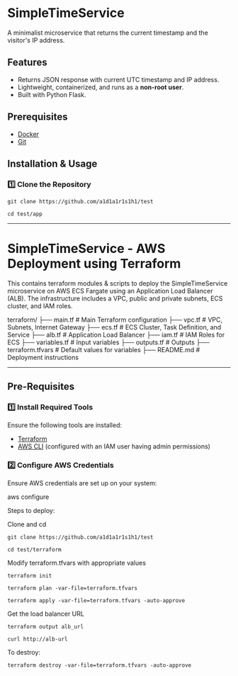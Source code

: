 # SimpleTimeService

A minimalist microservice that returns the current timestamp and the visitor's IP address.

## Features
- Returns JSON response with current UTC timestamp and IP address.
- Lightweight, containerized, and runs as a **non-root user**.
- Built with Python Flask.

## Prerequisites
- [Docker](https://docs.docker.com/get-docker/)
- [Git](https://git-scm.com/downloads)

## Installation & Usage

### 1️⃣ Clone the Repository
```
git clone https://github.com/a1d1a1r1s1h1/test

cd test/app
```
-------------------------------------------------------------------------------------------------------

# SimpleTimeService - AWS Deployment using Terraform

This contains terraform modules & scripts to deploy the SimpleTimeService microservice on AWS ECS Fargate using an Application Load Balancer (ALB). The infrastructure includes a VPC, public and private subnets, ECS cluster, and IAM roles.

terraform/
├── main.tf            # Main Terraform configuration
├── vpc.tf             # VPC, Subnets, Internet Gateway
├── ecs.tf             # ECS Cluster, Task Definition, and Service
├── alb.tf             # Application Load Balancer
├── iam.tf             # IAM Roles for ECS
├── variables.tf       # Input variables
├── outputs.tf         # Outputs
├── terraform.tfvars   # Default values for variables
├── README.md          # Deployment instructions


---

## **Pre-Requisites**

### **1️⃣ Install Required Tools**
Ensure the following tools are installed:
- [Terraform](https://www.terraform.io/downloads)
- [AWS CLI](https://docs.aws.amazon.com/cli/latest/userguide/install-cliv2.html) (configured with an IAM user having admin permissions)

### **2️⃣ Configure AWS Credentials**
Ensure AWS credentials are set up on your system:

aws configure

Steps to deploy:

Clone and cd
```
git clone https://github.com/a1d1a1r1s1h1/test

cd test/terraform
```
Modify terraform.tfvars with appropriate values
```
terraform init

terraform plan -var-file=terraform.tfvars

terraform apply -var-file=terraform.tfvars -auto-approve
```
Get the load balancer URL
```
terraform output alb_url

curl http://alb-url
```
To destroy:
```
terraform destroy -var-file=terraform.tfvars -auto-approve
```
